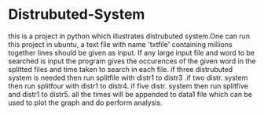 # Distrubuted-System
this is a project in python which illustrates distrubuted system.One can run this project in ubuntu, a text file with name 'txtfile' containing millions together lines should be given as input. If any large input file and word to be searched is input the program gives the occurences of the given word in the splitted files and time taken to search in each file. if three distrubuted system is needed then run splitfile with distr1 to distr3 .if two distr. system then run splitfour with distr1 to distr4. if five distr. system then run splitfive and distr1 to distr5. all the times will be appended to data1 file which can be used to plot the graph and do perform analysis.
